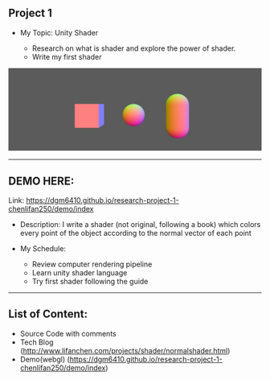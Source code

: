 Project 1
-------------------------------------------------------------

- My Topic: Unity Shader

    - Research on what is shader and explore the power of shader.
    - Write my first shader

![](https://github.com/dgm6410/research-project-1-chenlifan250/raw/master/normalScene.jpg)

-------------------------------------------------------------
DEMO HERE:
-------------------------------------------------------------
Link: https://dgm6410.github.io/research-project-1-chenlifan250/demo/index

- Description: 
I write a shader (not original, following a book) which colors every point of the object according to the normal vector of each point

- My Schedule:
    - Review computer rendering pipeline
    - Learn unity shader language
    - Try first shader following the guide

-------------------------------------------------------------

List of Content:
-------------------------------------------------------------
- Source Code with comments
- Tech Blog 
   (http://www.lifanchen.com/projects/shader/normalshader.html)
- Demo(webgl)
   (https://dgm6410.github.io/research-project-1-chenlifan250/demo/index)
    

